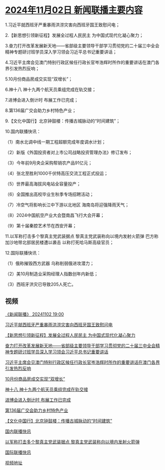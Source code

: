 # [2024年11月02日 新闻联播主要内容](https://tv.cctv.com/lm/xwlb/day/20241102.shtml)

1.习近平就西班牙严重暴雨洪涝灾害向西班牙国王致慰问电；

2.【新思想引领新征程】发展全过程人民民主 为中国式现代化凝心聚力；

3.奋力打开改革发展新天地——省部级主要领导干部学习贯彻党的二十届三中全会精神专题研讨班学员深入学习领会习近平总书记重要讲话；

4.习近平主席会见澳门特别行政区候任行政长官岑浩辉时所作的重要讲话在澳门各界引发热烈反响；

5.10月份商品房成交实现“双增长”；

6.神十八 神十九两个航天员乘组完成在轨交接；

7.进博会进入倒计时 布展工作已完成；

8.第136届广交会助力乡村特色产业；

9.【文化中国行】北京钟鼓楼：传播古城脉动的“时间建筑”；

10.国内联播快讯：

（1）南水北调中线一期工程超额完成年度调水计划；

（2）新版《外国投资者对上市公司战略投资管理办法》修订发布；

（3）今年前9月央企采购帮销农产品91亿元；

（4）张北至胜利1000千伏特高压交流工程正式投运；

（5）世界最高海拔风电站全容量投产；

（6）全国推出高校毕业生秋季专场招聘活动；

（7）冷空气将影响长江中下游以北地区 海南岛将迎强降雨天气；

（8）2024中国航空产业大会暨南昌飞行大会开幕；

（9）第十届秦腔艺术节在西安开幕；

11.以军称打击多个黎真主党武装据点 黎真主党武装称向以境内发射火箭弹 巴方称加沙地带北部居民楼遭以袭击 以称打死哈马斯高级官员；

12.国际联播快讯：

（1）俄称摧毁西方武器 乌称削弱俄进攻潜力；

（2）美10月制造业采购经理人指数创年内新低；

（3）西班牙洪灾已导致205人死亡。

## 视频

[《新闻联播》 20241102 19:00](https://tv.cctv.com/2024/11/02/VIDE0lZW4qa7Zb2yajX4jB31241102.shtml)

[习近平就西班牙严重暴雨洪涝灾害向西班牙国王致慰问电](https://tv.cctv.com/2024/11/02/VIDEm7EDkGkJsZHJlOUivmtq241102.shtml)

[【新思想引领新征程】发展全过程人民民主 为中国式现代化凝心聚力](https://tv.cctv.com/2024/11/02/VIDE7NrvTt3shTAKJe2hiXz0241102.shtml)

[奋力打开改革发展新天地——省部级主要领导干部学习贯彻党的二十届三中全会精神专题研讨班学员深入学习领会习近平总书记重要讲话](https://tv.cctv.com/2024/11/02/VIDEpN8bFIWenWrBOvKkwikn241102.shtml)

[习近平主席会见澳门特别行政区候任行政长官岑浩辉时所作的重要讲话在澳门各界引发热烈反响](https://tv.cctv.com/2024/11/02/VIDEX6MOzNpchWAMOPkt2R7M241102.shtml)

[10月份商品房成交实现“双增长”](https://tv.cctv.com/2024/11/02/VIDEmXnvYzsfLUGqYmIeQGWg241102.shtml)

[神十八 神十九两个航天员乘组完成在轨交接](https://tv.cctv.com/2024/11/02/VIDEC9JJfHgccr7hlSc4o2GD241102.shtml)

[进博会进入倒计时 布展工作已完成](https://tv.cctv.com/2024/11/02/VIDEYRGi3a2ojUWMOjgWKG8s241102.shtml)

[第136届广交会助力乡村特色产业](https://tv.cctv.com/2024/11/02/VIDED4xU4wsPugQxRUfPMkan241102.shtml)

[【文化中国行】北京钟鼓楼：传播古城脉动的“时间建筑”](https://tv.cctv.com/2024/11/02/VIDEeZVJ1b2iIwjXLABzRlZB241102.shtml)

[国内联播快讯](https://tv.cctv.com/2024/11/02/VIDEHU6z9nJLS7u3Cco2rCwJ241102.shtml)

[以军称打击多个黎真主党武装据点 黎真主党武装称向以境内发射火箭弹](https://tv.cctv.com/2024/11/02/VIDED51hsjAg3Kwrb7RUoozi241102.shtml)

[国际联播快讯](https://tv.cctv.com/2024/11/02/VIDEnCJUeCpNKZvb2qhFC05q241102.shtml)

[视频地址](https://tv.cctv.com/lm/xwlb/day/20241102.shtml) 


